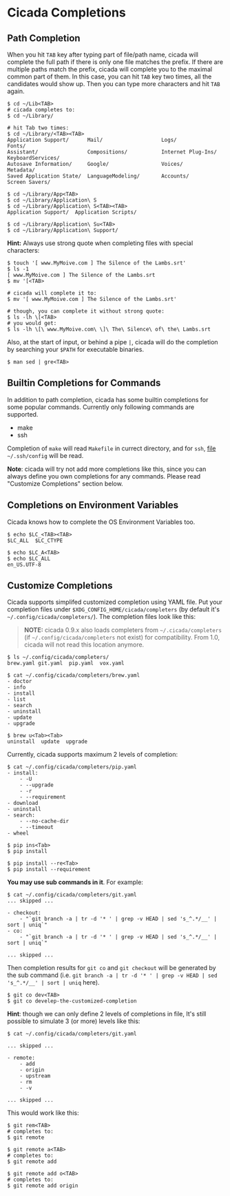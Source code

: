 # Cicada Completions

## Path Completion

When you hit `TAB` key after typing part of file/path name, cicada
will complete the full path if there is only one file matches the prefix.
If there are multiple paths match the prefix, cicada will complete you
to the maximal common part of them. In this case, you can hit `TAB` key
two times, all the candidates would show up. Then you can type more characters
and hit `TAB` again.

```
$ cd ~/Lib<TAB>
# cicada completes to:
$ cd ~/Library/

# hit Tab two times:
$ cd ~/Library/<TAB><TAB>
Application Support/      Mail/                   Logs/                     Fonts/
Assistant/                Compositions/           Internet Plug-Ins/        KeyboardServices/
Autosave Information/     Google/                 Voices/                   Metadata/
Saved Application State/  LanguageModeling/       Accounts/                 Screen Savers/

$ cd ~/Library/App<TAB>
$ cd ~/Library/Application\ S
$ cd ~/Library/Application\ S<TAB><TAB>
Application Support/  Application Scripts/

$ cd ~/Library/Application\ Su<TAB>
$ cd ~/Library/Application\ Support/
```

**Hint:** Always use strong quote when completing files with special
characters:

```
$ touch '[ www.MyMoive.com ] The Silence of the Lambs.srt'
$ ls -1
[ www.MyMoive.com ] The Silence of the Lambs.srt
$ mv '[<TAB>

# cicada will complete it to:
$ mv '[ www.MyMoive.com ] The Silence of the Lambs.srt'

# though, you can complete it without strong quote:
$ ls -lh \[<TAB>
# you would get:
$ ls -lh \[\ www.MyMoive.com\ \]\ The\ Silence\ of\ the\ Lambs.srt
```

Also, at the start of input, or behind a pipe `|`, cicada will
do the completion by searching your `$PATH` for executable binaries.

```
$ man sed | gre<TAB>
```

## Builtin Completions for Commands

In addition to path completion, cicada has some builtin completions for some
popular commands. Currently only following commands are supported.

- make
- ssh

Completion of `make` will read `Makefile` in currect directory, and for
`ssh`, [file](https://www.cyberciti.biz/faq/create-ssh-config-file-on-linux-unix/)
`~/.ssh/config` will be read.

**Note**: cicada will try not add more completions like this, since you can
always define you own completions for any commands. Please read "Customize
Completions" section below.

## Completions on Environment Variables

Cicada knows how to complete the OS Environment Variables too.

```
$ echo $LC_<TAB><TAB>
$LC_ALL  $LC_CTYPE

$ echo $LC_A<TAB>
$ echo $LC_ALL
en_US.UTF-8
```

## Customize Completions

Cicada supports simplifed customized completion using YAML file.
Put your completion files under `$XDG_CONFIG_HOME/cicada/completers`
(by default it's `~/.config/cicada/completers/`).
The completion files look like this:

> **NOTE:** cicada 0.9.x also loads completers from `~/.cicada/completers`
> (if `~/.config/cicada/completers` not exist) for
> compatibility. From 1.0, cicada will not read this location anymore.

```
$ ls ~/.config/cicada/completers/
brew.yaml git.yaml  pip.yaml  vox.yaml

$ cat ~/.config/cicada/completers/brew.yaml
- doctor
- info
- install
- list
- search
- uninstall
- update
- upgrade

$ brew u<Tab><Tab>
uninstall  update  upgrade
```

Currently, cicada supports maximum 2 levels of completion:

```
$ cat ~/.config/cicada/completers/pip.yaml
- install:
    - -U
    - --upgrade
    - -r
    - --requirement
- download
- uninstall
- search:
    - --no-cache-dir
    - --timeout
- wheel

$ pip ins<Tab>
$ pip install

$ pip install --re<Tab>
$ pip install --requirement
```

**You may use sub commands in it**. For example:

```
$ cat ~/.config/cicada/completers/git.yaml
... skipped ...

- checkout:
    - "`git branch -a | tr -d '* ' | grep -v HEAD | sed 's_^.*/__' | sort | uniq`"
- co:
    - "`git branch -a | tr -d '* ' | grep -v HEAD | sed 's_^.*/__' | sort | uniq`"

... skipped ...
```

Then completion results for `git co` and `git checkout` will be generated by
the sub command (i.e. `git branch -a | tr -d '* ' | grep -v HEAD | sed 's_^.*/__' | sort | uniq` here).

```
$ git co dev<TAB>
$ git co develep-the-customized-completion
```

**Hint**: though we can only define 2 levels of completions in file, It's
still possible to simulate 3 (or more) levels like this:

```
$ cat ~/.config/cicada/completers/git.yaml

... skipped ...

- remote:
    - add
    - origin
    - upstream
    - rm
    - -v

... skipped ...
```

This would work like this:
```
$ git rem<TAB>
# completes to:
$ git remote

$ git remote a<TAB>
# completes to:
$ git remote add

$ git remote add o<TAB>
# completes to:
$ git remote add origin
```
